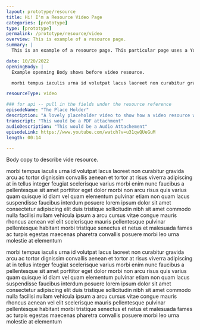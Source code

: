 ```yaml
---
layout: prototype/resource
title: Hi! I'm a Resource Video Page
categories: [prototype]
type: [prototype]
permalink: /prototype/resource/video
overview: This is example of a resource page.
summary: |
  This is an example of a resource page. This particular page uses a YouTube video resource.

date: 10/20/2022
openingBody: |
  Example openning Body shows before video resource.

  morbi tempus iaculis urna id volutpat lacus laoreet non curabitur gravida arcu ac tortor dignissim convallis aenean et tortor at risus viverra adipiscing at in tellus integer feugiat scelerisque varius morbi enim nunc faucibus a pellentesque sit amet porttitor eget dolor morbi non arcu risus quis varius quam quisque id diam vel 

resourceType: video

### for api -- pull in the fields under the resource reference
episodeName: "The Place Holder"
description: "A lovely placeholder video to show how a video resource would be used."
transcript: "This would be a PDF attachment"
audioDescription: "This would be a Audio Attachement"
episodeLink: https://www.youtube.com/watch?v=u31qwQUeGuM
length: 00:14

---
```

Body copy to describe vide resource.

morbi tempus iaculis urna id volutpat lacus laoreet non curabitur gravida arcu ac tortor dignissim convallis aenean et tortor at risus viverra adipiscing at in tellus integer feugiat scelerisque varius morbi enim nunc faucibus a pellentesque sit amet porttitor eget dolor morbi non arcu risus quis varius quam quisque id diam vel quam elementum pulvinar etiam non quam lacus suspendisse faucibus interdum posuere lorem ipsum dolor sit amet consectetur adipiscing elit duis tristique sollicitudin nibh sit amet commodo nulla facilisi nullam vehicula ipsum a arcu cursus vitae congue mauris rhoncus aenean vel elit scelerisque mauris pellentesque pulvinar pellentesque habitant morbi tristique senectus et netus et malesuada fames ac turpis egestas maecenas pharetra convallis posuere morbi leo urna molestie at elementum

morbi tempus iaculis urna id volutpat lacus laoreet non curabitur gravida arcu ac tortor dignissim convallis aenean et tortor at risus viverra adipiscing at in tellus integer feugiat scelerisque varius morbi enim nunc faucibus a pellentesque sit amet porttitor eget dolor morbi non arcu risus quis varius quam quisque id diam vel quam elementum pulvinar etiam non quam lacus suspendisse faucibus interdum posuere lorem ipsum dolor sit amet consectetur adipiscing elit duis tristique sollicitudin nibh sit amet commodo nulla facilisi nullam vehicula ipsum a arcu cursus vitae congue mauris rhoncus aenean vel elit scelerisque mauris pellentesque pulvinar pellentesque habitant morbi tristique senectus et netus et malesuada fames ac turpis egestas maecenas pharetra convallis posuere morbi leo urna molestie at elementum